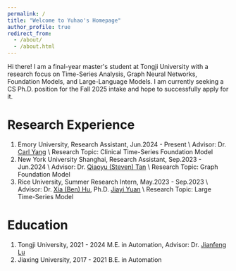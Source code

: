 ```yaml
---
permalink: /
title: "Welcome to Yuhao's Homepage"
author_profile: true
redirect_from: 
  - /about/
  - /about.html
---
```


Hi there! I am a final-year master's student at Tongji University with a research focus on Time-Series Analysis, Graph Neural Networks, Foundation Models, and Large-Language Models. I am currently seeking a CS Ph.D. position for the Fall 2025 intake and hope to successfully apply for it.

Research Experience
======
1. Emory University, Research Assistant, Jun.2024 - Present \\
Advisor: Dr. [Carl Yang](https://www.cs.emory.edu/~jyang71/) \\
Research Topic: Clinical Time-Series Foundation Model
1. New York University Shanghai, Research Assistant, Sep.2023 - Jun.2024 \\
Advisor: Dr. [Qiaoyu (Steven) Tan](https://qiaoyu-tan.github.io) \\
Research Topic: Graph Foundation Model
1. Rice University, Summer Research Intern, May.2023 - Sep.2023 \\
Advisor: Dr. [Xia (Ben) Hu](https://cs.rice.edu/~xh37/), Ph.D. [Jiayi Yuan](https://jy-yuan.github.io) \\
Research Topic: Large Time-Series Model

Education
======
1. Tongji University, 2021 - 2024
M.E. in Automation, Advisor: Dr. [Jianfeng Lu](https://see.tongji.edu.cn/info/1386/10471.htm)
1. Jiaxing University, 2017 - 2021
B.E. in Automation
